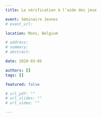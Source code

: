 ```yaml
---
title: La vérification à l’aide des jeux

event: Séminaire Jeunes 
# event_url:

location: Mons, Belgium

# address:
# summary: 
# abstract:

date: 2020-03-05

authors: []
tags: []

featured: false

# url_pdf: ""
# url_slides: ""
# url_video: ""

---
```

